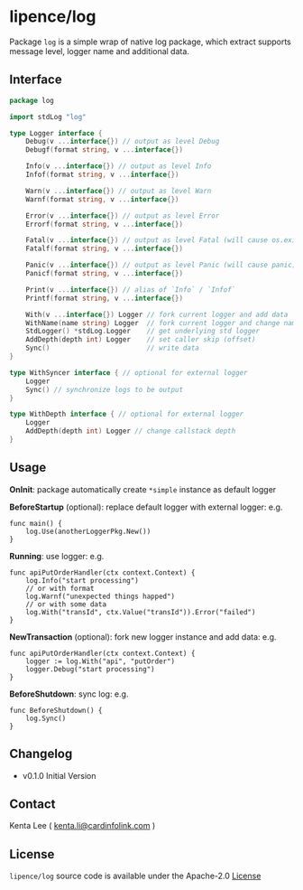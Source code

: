 # lipence/log

Package `log` is a simple wrap of native log package, which extract supports message level, logger name and additional data.

## Interface

```go
package log

import stdLog "log"

type Logger interface {
	Debug(v ...interface{}) // output as level Debug
	Debugf(format string, v ...interface{})

	Info(v ...interface{}) // output as level Info
	Infof(format string, v ...interface{})

	Warn(v ...interface{}) // output as level Warn
	Warnf(format string, v ...interface{})

	Error(v ...interface{}) // output as level Error
	Errorf(format string, v ...interface{})

	Fatal(v ...interface{}) // output as level Fatal (will cause os.exit)
	Fatalf(format string, v ...interface{})

	Panic(v ...interface{}) // output as level Panic (will cause panic)
	Panicf(format string, v ...interface{})

	Print(v ...interface{}) // alias of `Info` / `Infof`
	Printf(format string, v ...interface{})

	With(v ...interface{}) Logger // fork current logger and add data
	WithName(name string) Logger  // fork current logger and change name
	StdLogger() *stdLog.Logger    // get underlying std logger
	AddDepth(depth int) Logger    // set caller skip (offset)
	Sync()                        // write data
}

type WithSyncer interface { // optional for external logger
	Logger
	Sync() // synchronize logs to be output
}

type WithDepth interface { // optional for external logger
	Logger
	AddDepth(depth int) Logger // change callstack depth
}
```

## Usage

**OnInit**: package automatically create `*simple` instance as default logger

**BeforeStartup** (optional): replace default logger with external logger: e.g.

```
func main() {
	log.Use(anotherLoggerPkg.New())
}
```

**Running**: use logger: e.g.

```
func apiPutOrderHandler(ctx context.Context) {
	log.Info("start processing")
	// or with format
	log.Warnf("unexpected things happed")
	// or with some data
	log.With("transId", ctx.Value("transId")).Error("failed")
}
```

**NewTransaction** (optional): fork new logger instance and add data: e.g.

```
func apiPutOrderHandler(ctx context.Context) {
	logger := log.With("api", "putOrder")
	logger.Debug("start processing")
}
```

**BeforeShutdown**: sync log: e.g.

```
func BeforeShutdown() {
	log.Sync()
}
```

## Changelog

- v0.1.0 Initial Version

## Contact

Kenta Lee ( [kenta.li@cardinfolink.com](mailto:kenta@cardinfolink.com) )

## License

`lipence/log` source code is available under the Apache-2.0 [License](/LICENSE)
